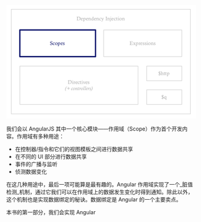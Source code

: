 ![scopes](/assets/scopes.png)

我们会以 AngularJS 其中一个核心模块——作用域（Scope）作为首个开发内容。作用域有多种用途：

* 在控制器/指令和它们的视图模板之间进行数据共享
* 在不同的 UI 部分进行数据共享
* 事件的广播与监听
* 侦测数据变化

在这几种用途中，最后一项可能算是最有趣的。Angular 作用域实现了一个_脏值检测_机制，通过它我们可以在作用域上的数据发生变化时得到通知。除此以外，这个机制也是实现数据绑定的秘诀。数据绑定是 Angular 的一个主要卖点。

本书的第一部分，我们会实现 Angular

